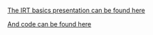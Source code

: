 [The IRT basics presentation can be found here](https://stenhaug.github.io/irt-basics/irt-basics.html)

[And code can be found here](https://github.com/stenhaug/irt-basics/blob/master/irt-basics.Rmd)